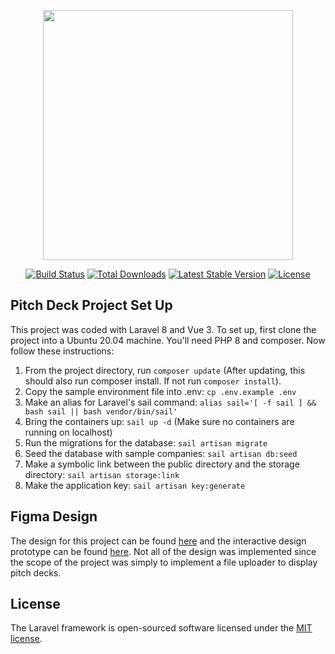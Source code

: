 <p align="center"><a href="https://laravel.com" target="_blank"><img src="https://raw.githubusercontent.com/laravel/art/master/logo-lockup/5%20SVG/2%20CMYK/1%20Full%20Color/laravel-logolockup-cmyk-red.svg" width="400"></a></p>

<p align="center">
<a href="https://travis-ci.org/laravel/framework"><img src="https://travis-ci.org/laravel/framework.svg" alt="Build Status"></a>
<a href="https://packagist.org/packages/laravel/framework"><img src="https://img.shields.io/packagist/dt/laravel/framework" alt="Total Downloads"></a>
<a href="https://packagist.org/packages/laravel/framework"><img src="https://img.shields.io/packagist/v/laravel/framework" alt="Latest Stable Version"></a>
<a href="https://packagist.org/packages/laravel/framework"><img src="https://img.shields.io/packagist/l/laravel/framework" alt="License"></a>
</p>

## Pitch Deck Project Set Up

This project was coded with Laravel 8 and Vue 3. To set up, first clone the project into a Ubuntu 20.04 machine. You'll need PHP 8 and composer. Now follow these instructions:

1. From the project directory, run ` composer update ` (After updating, this should also run composer install. If not run `composer install`).
2. Copy the sample environment file into .env: `cp .env.example .env`
3. Make an alias for Laravel's sail command: `alias sail='[ -f sail ] && bash sail || bash vendor/bin/sail'`
4. Bring the containers up: `sail up -d` (Make sure no containers are running on localhost)
5. Run the migrations for the database: `sail artisan migrate`
6. Seed the database with sample companies: `sail artisan db:seed`
7. Make a symbolic link between the public directory and the storage directory: `sail artisan storage:link`
8. Make the application key: `sail artisan key:generate`

## Figma Design
The design for this project can be found [here](https://www.figma.com/file/n6FC7HqLQoqOs1tzlQmc63/Pitch-Deck?node-id=0%3A1) and the interactive design prototype can be found [here](https://www.figma.com/proto/n6FC7HqLQoqOs1tzlQmc63/Pitch-Deck?node-id=2%3A2&scaling=scale-down&page-id=0%3A1&starting-point-node-id=2%3A2). Not all of the design was implemented since the scope of the project was simply to implement a file uploader to display pitch decks.

## License

The Laravel framework is open-sourced software licensed under the [MIT license](https://opensource.org/licenses/MIT).
